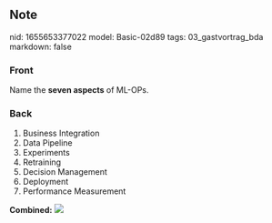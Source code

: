 ## Note
nid: 1655653377022
model: Basic-02d89
tags: 03_gastvortrag_bda
markdown: false

### Front
Name the <b>seven aspects</b> of ML-OPs.

### Back
<ol>
  <li>Business Integration
  <li>Data Pipeline
  <li>Experiments
  <li>Retraining
  <li>Decision Management
  <li>Deployment
  <li>Performance Measurement
</ol><b>Combined:</b> <img src= 
"paste-70024bf59278752f02c78522835d9c2ebb055d5f.jpg">
